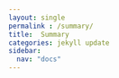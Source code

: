 ```yaml
---
layout: single
permalink : /summary/
title:  Summary
categories: jekyll update
sidebar:
  nav: "docs"
---
```


 
